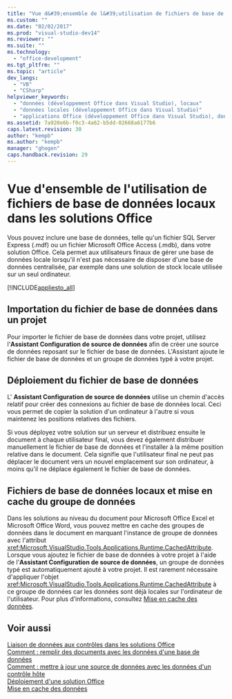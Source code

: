 ```yaml
---
title: "Vue d&#39;ensemble de l&#39;utilisation de fichiers de base de donn&#233;es locaux dans les solutions Office"
ms.custom: ""
ms.date: "02/02/2017"
ms.prod: "visual-studio-dev14"
ms.reviewer: ""
ms.suite: ""
ms.technology: 
  - "office-development"
ms.tgt_pltfrm: ""
ms.topic: "article"
dev_langs: 
  - "VB"
  - "CSharp"
helpviewer_keywords: 
  - "données (développement Office dans Visual Studio), locaux"
  - "données locales (développement Office dans Visual Studio)"
  - "applications Office (développement Office dans Visual Studio), données"
ms.assetid: 7a920e6b-f0c3-4a62-b5dd-02668a6177b6
caps.latest.revision: 30
author: "kempb"
ms.author: "kempb"
manager: "ghogen"
caps.handback.revision: 29
---
```

# Vue d&#39;ensemble de l&#39;utilisation de fichiers de base de donn&#233;es locaux dans les solutions Office
  Vous pouvez inclure une base de données, telle qu'un fichier SQL Server Express \(.mdf\) ou un fichier Microsoft Office Access \(.mdb\), dans votre solution Office.  Cela permet aux utilisateurs finaux de gérer une base de données locale lorsqu'il n'est pas nécessaire de disposer d'une base de données centralisée, par exemple dans une solution de stock locale utilisée sur un seul ordinateur.  
  
 [!INCLUDE[appliesto_all](../vsto/includes/appliesto-all-md.md)]  
  
## Importation du fichier de base de données dans un projet  
 Pour importer le fichier de base de données dans votre projet, utilisez l'**Assistant Configuration de source de données** afin de créer une source de données reposant sur le fichier de base de données.  L'Assistant ajoute le fichier de base de données et un groupe de données typé à votre projet.  
  
## Déploiement du fichier de base de données  
 L' **Assistant Configuration de source de données** utilise un chemin d'accès relatif pour créer des connexions au fichier de base de données local.  Ceci vous permet de copier la solution d'un ordinateur à l'autre si vous maintenez les positions relatives des fichiers.  
  
 Si vous déployez votre solution sur un serveur et distribuez ensuite le document à chaque utilisateur final, vous devez également distribuer manuellement le fichier de base de données et l'installer à la même position relative dans le document.  Cela signifie que l'utilisateur final ne peut pas déplacer le document vers un nouvel emplacement sur son ordinateur, à moins qu'il ne déplace également le fichier de base de données.  
  
## Fichiers de base de données locaux et mise en cache du groupe de données  
 Dans les solutions au niveau du document pour Microsoft Office Excel et Microsoft Office Word, vous pouvez mettre en cache des groupes de données dans le document en marquant l'instance de groupe de données avec l'attribut <xref:Microsoft.VisualStudio.Tools.Applications.Runtime.CachedAttribute>.  Lorsque vous ajoutez le fichier de base de données à votre projet à l'aide de l'**Assistant Configuration de source de données**, un groupe de données typé est automatiquement ajouté à votre projet.  Il est rarement nécessaire d'appliquer l'objet <xref:Microsoft.VisualStudio.Tools.Applications.Runtime.CachedAttribute> à ce groupe de données car les données sont déjà locales sur l'ordinateur de l'utilisateur.  Pour plus d’informations, consultez [Mise en cache des données](../vsto/caching-data.md).  
  
## Voir aussi  
 [Liaison de données aux contrôles dans les solutions Office](../vsto/binding-data-to-controls-in-office-solutions.md)   
 [Comment : remplir des documents avec les données d'une base de données](../vsto/how-to-populate-documents-with-data-from-a-database.md)   
 [Comment : mettre à jour une source de données avec les données d'un contrôle hôte](../vsto/how-to-update-a-data-source-with-data-from-a-host-control.md)   
 [Déploiement d'une solution Office](../vsto/deploying-an-office-solution.md)   
 [Mise en cache des données](../vsto/caching-data.md)  
  
  